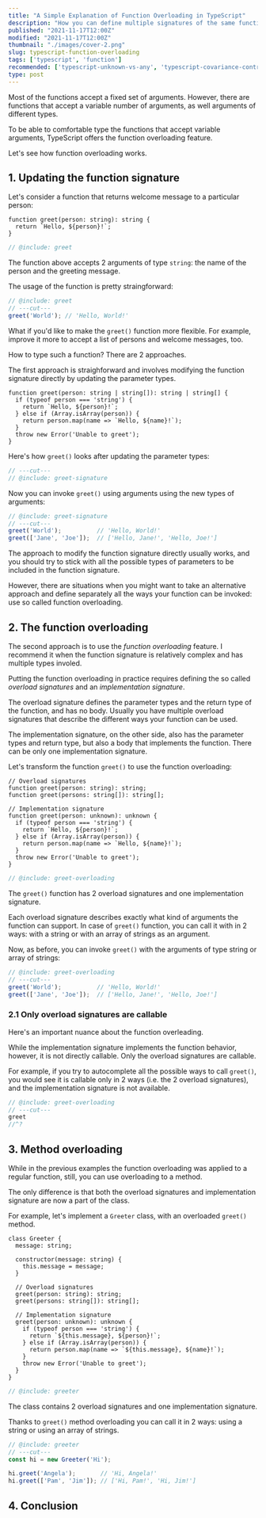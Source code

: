 ```yaml
---
title: "A Simple Explanation of Function Overloading in TypeScript"
description: "How you can define multiple signatures of the same function in TypeScript to increase its usability."
published: "2021-11-17T12:00Z"
modified: "2021-11-17T12:00Z"
thumbnail: "./images/cover-2.png"
slug: typescript-function-overloading
tags: ['typescript', 'function']
recommended: ['typescript-unknown-vs-any', 'typescript-covariance-contravariance']
type: post
---
```


Most of the functions accept a fixed set of arguments. However, there are functions that accept a variable number of arguments, as well arguments
of different types.  

To be able to comfortable type the functions that accept variable arguments, TypeScript offers the function overloading feature. 

Let's see how function overloading works.  

## 1. Updating the function signature

Let's consider a function that returns welcome message to a particular person:

```twoslash include greet
function greet(person: string): string {
  return `Hello, ${person}!`;
}
```

```ts twoslash
// @include: greet
```

The function above accepts 2 arguments of type `string`: the name of the person and the greeting message.  

The usage of the function is pretty straingforward:

```ts twoslash
// @include: greet
// ---cut---
greet('World'); // 'Hello, World!'
```

What if you'd like to make the `greet()` function more flexible. For example, improve it more to accept a list of persons and welcome messages, too.  

How to type such a function? There are 2 approaches.  

The first approach is straighforward and involves modifying the function signature directly by updating the parameter types.  

```twoslash include greet-signature
function greet(person: string | string[]): string | string[] {
  if (typeof person === 'string') {
    return `Hello, ${person}!`;
  } else if (Array.isArray(person)) {
    return person.map(name => `Hello, ${name}!`);
  }
  throw new Error('Unable to greet');
}
```

Here's how `greet()` looks after updating the parameter types:

```ts twoslash
// ---cut---
// @include: greet-signature
```

Now you can invoke `greet()` using arguments using the new types of arguments:

```ts twoslash
// @include: greet-signature
// ---cut---
greet('World');          // 'Hello, World!'
greet(['Jane', 'Joe']);  // ['Hello, Jane!', 'Hello, Joe!']
```

The approach to modify the function signature directly usually works, and you should try to stick with all the possible types of parameters to be included in the function signature.  

However, there are situations when you might want to take an alternative approach and define separately all the ways your function can be invoked: use so called function overloading.  

## 2. The function overloading

The second approach is to use the *function overloading* feature. I recommend it when the function signature is relatively complex and has multiple types involed.  

Putting the function overloading in practice requires defining the so called *overload signatures* and an *implementation signature*.  

The overload signature defines the parameter types and the return type of the function, and has no body. Usually you have multiple overload signatures that describe the different ways your function can be used.  

The implementation signature, on the other side, also has the parameter types and return type, but also a body that implements the function. There can be only one implementation signature.  

Let's transform the function `greet()` to use the function overloading:

```twoslash include greet-overloading
// Overload signatures
function greet(person: string): string;
function greet(persons: string[]): string[];

// Implementation signature
function greet(person: unknown): unknown {
  if (typeof person === 'string') {
    return `Hello, ${person}!`;
  } else if (Array.isArray(person)) {
    return person.map(name => `Hello, ${name}!`);
  }
  throw new Error('Unable to greet');
}
```

```ts twoslash
// @include: greet-overloading
```

The `greet()` function has 2 overload signatures and one implementation signature.  

Each overload signature describes exactly what kind of arguments the function can support. In case of `greet()` function, you can call it with in 2 ways: with a string or with an array of strings as an argument.  

Now, as before, you can invoke `greet()` with the arguments of type string or array of strings:

```ts twoslash
// @include: greet-overloading
// ---cut---
greet('World');          // 'Hello, World!'
greet(['Jane', 'Joe']);  // ['Hello, Jane!', 'Hello, Joe!']
```

### 2.1 Only overload signatures are callable

Here's an important nuance about the function overleading. 

While the implementation signature implements the function behavior, however, it is not directly callable. Only the overload signatures are callable.  

For example, if you try to autocomplete all the possible ways to call `greet()`, you would see it is callable only in 2 ways (i.e. the 2 overload signatures), and the implementation signature is not available.  

```ts twoslash
// @include: greet-overloading
// ---cut---
greet
//^?
```

<!-- ## 3. Function overloading and subtyping -->

## 3. Method overloading

While in the previous examples the function overloading was applied to a regular function, still, you can use overloading to a method.  

The only difference is that both the overload signatures and implementation signature are now a part of the class.  

For example, let's implement a `Greeter` class, with an overloaded `greet()` method.  

```twoslash include greeter
class Greeter {
  message: string;

  constructor(message: string) {
    this.message = message;
  }

  // Overload signatures
  greet(person: string): string;
  greet(persons: string[]): string[];

  // Implementation signature
  greet(person: unknown): unknown {
    if (typeof person === 'string') {
      return `${this.message}, ${person}!`;
    } else if (Array.isArray(person)) {
      return person.map(name => `${this.message}, ${name}!`);
    }
    throw new Error('Unable to greet');
  }
}
```

```ts twoslash
// @include: greeter
```

The class contains 2 overload signatures and one implementation signature.  

Thanks to `greet()` method overloading you can call it in 2 ways: using a string or using an array of strings.  

```ts twoslash
// @include: greeter
// ---cut---
const hi = new Greeter('Hi');

hi.greet('Angela');       // 'Hi, Angela!'
hi.greet(['Pam', 'Jim']); // ['Hi, Pam!', 'Hi, Jim!']
```

## 4. Conclusion

